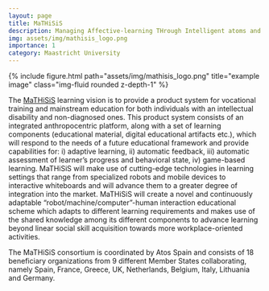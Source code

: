 ```yaml
---
layout: page
title: MaTHiSiS
description: Managing Affective-learning THrough Intelligent atoms and Smart InteractionS
img: assets/img/mathisis_logo.png
importance: 1
category: Maastricht University
---
```

<div class="row">
    <div class="col-sm mt-3 mt-md-0">
        {% include figure.html path="assets/img/mathisis_logo.png" title="example image" class="img-fluid rounded z-depth-1" %}
    </div>
</div>
<div class="caption">
</div>

The [MaTHiSiS](http://mathisis-project.eu/) learning vision is to provide a product system for vocational training and mainstream education for both individuals with an intellectual disability and non-diagnosed ones. This product system consists of an integrated anthropocentric platform, along with a set of learning components (educational material, digital educational artifacts etc.), which will respond to the needs of a future educational framework and provide capabilities for: i) adaptive learning, ii) automatic feedback, iii) automatic assessment of learner’s progress and behavioral state, iv) game-based learning. MaTHiSiS will make use of cutting-edge technologies in learning settings that range from specialized robots and mobile devices to interactive whiteboards and will advance them to a greater degree of integration into the market. MaTHiSiS will create a novel and continuously adaptable “robot/machine/computer”-human interaction educational scheme which adapts to different learning requirements and makes use of the shared knowledge among its different components to advance learning beyond linear social skill acquisition towards more workplace-oriented activities.

The MaTHiSiS consortium is coordinated by Atos Spain and consists of 18 beneficiary organizations from 9 different Member States collaborating, namely Spain, France, Greece, UK, Netherlands, Belgium, Italy, Lithuania and Germany.
